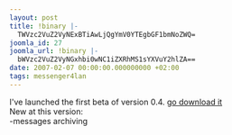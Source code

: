 ```yaml
---
layout: post
title: !binary |-
  TWVzc2VuZ2VyNExBTiAwLjQgYmV0YTEgbGF1bmNoZWQ=
joomla_id: 27
joomla_url: !binary |-
  bWVzc2VuZ2VyNGxhbi0wNC1iZXRhMS1sYXVuY2hlZA==
date: 2007-02-07 00:00:00.000000000 +02:00
tags: messenger4lan
---
```

<p>I've launched the first beta of version 0.4. <a href="http://sourceforge.net/projects/msg4lan/">go download it</a><br />New at this version:<br />-messages archiving</p>
